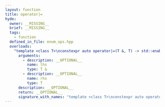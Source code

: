 ```yaml
---
layout: function
title: operator|=
hyde:
  owner: __MISSING__
  brief: __MISSING__
  tags:
    - function
  defined_in_file: enum_ops.hpp
  overloads:
    "template <class T>\nconstexpr auto operator|=(T &, T) -> std::enable_if_t<stlab::implementation::has_enabled_bitmask<T>, T &>":
      arguments:
        - description: __OPTIONAL__
          name: lhs
          type: T &
        - description: __OPTIONAL__
          name: rhs
          type: T
      description: __OPTIONAL__
      return: __OPTIONAL__
      signature_with_names: "template <class T>\nconstexpr auto operator|=(T & lhs, T rhs) -> std::enable_if_t<stlab::implementation::has_enabled_bitmask<T>, T &>"
---
```

